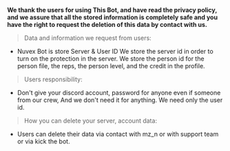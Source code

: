**We thank the users for using This Bot, and have read the privacy policy, and we assure that all the stored information is completely safe and you have the right to request the deletion of this data by contact with us.**

> Data and information we request from users:
- Nuvex Bot is store Server & User ID 
We store the server id in order to turn on the protection in the server. We store the person id for the person file, the reps, the person level, and the credit in the profile.

> Users responsibility:
- Don't give your discord account, password for anyone even if someone from our crew, And we don't need it for anything. We need only the user id.

> How you can delete your server, account data:
- Users can delete their data via contact with mz_n or with support team or via kick the bot.
